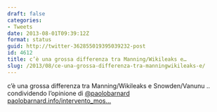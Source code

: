 ```yaml
---
draft: false
categories:
- Tweets
date: 2013-08-01T09:39:12Z
format: status
guid: http://twitter-362855019395039232-post
id: 4612
title: c’è una grossa differenza tra Manning/Wikileaks e…
slug: /2013/08/ce-una-grossa-differenza-tra-manningwikileaks-e/
---
```


c’è una grossa differenza tra Manning/Wikileaks e Snowden/Vanunu .. condividendo l’opinione di [@paolobarnard](http://twitter.com/paolobarnard) [paolobarnard.info/intervento_mos…](http://paolobarnard.info/intervento_mostra_go.php?id=700)